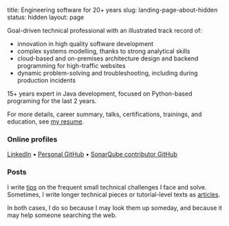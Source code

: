 title: Engineering software for 20+ years
slug: landing-page-about-hidden
status: hidden
layout: page

Goal-driven technical professional with an illustrated track record of:

* innovation in high quality software development
* complex systems modelling, thanks to strong analytical skills
* cloud-based and on-premises architecture design and backend programming for high-traffic websites
* dynamic problem-solving and troubleshooting, including during production incidents

15+ years expert in Java development, focused on Python-based programing for the last 2 years.

For more details, career summary, talks, certifications, trainings, and education, 
see [my resume]({filename}/pages/resume.md).

### Online profiles

[LinkedIn](https://linkedin.com/in/sebastien-lesaint) ▪ [Personal GitHub](https://github.com/lesaint) ▪ [SonarQube contributor GitHub](https://github.com/sns-seb)

### Posts

I write [tips]({static}/categories.html#tips-ref) on the frequent small technical challenges I face and solve. Sometimes, I write longer technical pieces or tutorial-level texts as [articles]({static}/categories.html#articles-ref).

In both cases, I do so because I may look them up someday, and because it may help someone searching the web.